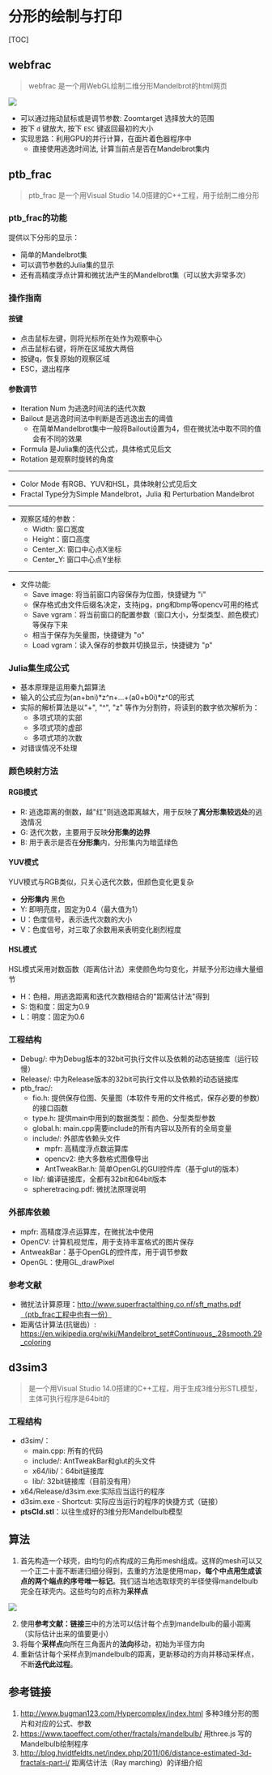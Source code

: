 ﻿# 分形的绘制与打印

[TOC]

## webfrac
> webfrac 是一个用WebGL绘制二维分形Mandelbrot的html网页

[![](./images/webgl-mandelbrot.png)](https://github.com/1f0/fractal/tree/master/webfrac/index.html)

* 可以通过拖动鼠标或是调节参数: Zoomtarget 选择放大的范围
* 按下 `d` 键放大, 按下 `ESC` 键返回最初的大小
* 实现思路：利用GPU的并行计算，在面片着色器程序中
  * 直接使用逃逸时间法, 计算当前点是否在Mandelbrot集内

## ptb_frac
> ptb_frac 是一个用Visual Studio 14.0搭建的C++工程，用于绘制二维分形

### ptb_frac的功能
提供以下分形的显示：
+ 简单的Mandelbrot集
+ 可以调节参数的Julia集的显示
+ 还有高精度浮点计算和微扰法产生的Mandelbrot集（可以放大非常多次）

### 操作指南

#### 按键
+ 点击鼠标左键，则将光标所在处作为观察中心
+ 点击鼠标右键，将所在区域放大两倍
+ 按键q，恢复原始的观察区域
+ ESC，退出程序

#### 参数调节
+ Iteration Num 为逃逸时间法的迭代次数
+ Bailout 是逃逸时间法中判断是否逃逸出去的阈值
  - 在简单Mandelbrot集中一般将Bailout设置为4，但在微扰法中取不同的值会有不同的效果
+ Formula 是Julia集的迭代公式，具体格式见后文
+ Rotation 是观察时旋转的角度

------

+ Color Mode 有RGB、YUV和HSL，具体映射公式见后文
+ Fractal Type分为Simple Mandelbrot，Julia 和 Perturbation Mandelbrot

------

+ 观察区域的参数：
  - Width: 窗口宽度
  - Height：窗口高度
  - Center_X: 窗口中心点X坐标
  - Center_Y: 窗口中心点Y坐标

------

+ 文件功能:
  - Save image: 将当前窗口内容保存为位图，快捷键为 "i"
  -  保存格式由文件后缀名决定，支持jpg，png和bmp等opencv可用的格式
  - Save vgram：将当前窗口的配置参数（窗口大小，分型类型、颜色模式）等保存下来
  -  相当于保存为矢量图，快捷键为 "o"
  - Load vgram：读入保存的参数并切换显示，快捷键为 "p"

### Julia集生成公式
+ 基本原理是运用秦九韶算法
+ 输入的公式应为(an+bni)*z^n+...+(a0+b0i)*z^0的形式
+ 实际的解析算法是以"+", "^", "z" 等作为分割符，将读到的数字依次解析为：
  - 多项式项的实部
  - 多项式项的虚部
  - 多项式项的次数
+ 对错误情况不处理

### 颜色映射方法
#### RGB模式
+ R: 逃逸距离的倒数，越"红"则逃逸距离越大，用于反映了**离分形集较远处**的逃逸情况
+ G: 迭代次数，主要用于反映**分形集的边界**
+ B: 用于表示是否在**分形集**内，分形集内为暗蓝绿色

#### YUV模式
YUV模式与RGB类似，只关心迭代次数，但颜色变化更复杂

+ **分形集内** 黑色
+ Y: 即明亮度，固定为0.4（最大值为1）
+ U：色度信号，表示迭代次数的大小
+ V：色度信号，对三取了余数用来表明变化剧烈程度

#### HSL模式
HSL模式采用对数函数（距离估计法）来使颜色均匀变化，并赋予分形边缘大量细节

+ H：色相，用逃逸距离和迭代次数相结合的"距离估计法"得到
+ S: 饱和度：固定为0.9
+ L：明度：固定为0.6

### 工程结构
+ Debug/: 中为Debug版本的32bit可执行文件以及依赖的动态链接库（运行较慢）
+ Release/: 中为Release版本的32bit可执行文件以及依赖的动态链接库
+ ptb_frac/:
  * fio.h: 提供保存位图、矢量图（本软件专用的文件格式，保存必要的参数）的接口函数
  * type.h: 提供main中用到的数据类型：颜色、分型类型参数
  * global.h: main.cpp需要include的所有内容以及所有的全局变量
  * include/: 外部库依赖头文件
    - mpfr: 高精度浮点数运算库
    - opencv2: 绝大多数格式图像导出
    - AntTweakBar.h: 简单OpenGL的GUI控件库（基于glut的版本）
  * lib/: 编译链接库，全都有32bit和64bit版本
  * spheretracing.pdf: 微扰法原理说明

### 外部库依赖
+ mpfr: 高精度浮点运算库，在微扰法中使用
+ OpenCV: 计算机视觉库，用于支持丰富格式的图片保存
+ AntweakBar：基于OpenGL的控件库，用于调节参数
+ OpenGL：使用GL_drawPixel

### 参考文献
+ 微扰法计算原理：http://www.superfractalthing.co.nf/sft_maths.pdf（ptb_frac工程中也有一份）
+ 距离估计算法(抗锯齿）: https://en.wikipedia.org/wiki/Mandelbrot_set#Continuous_.28smooth.29_coloring

## d3sim3
> 是一个用Visual Studio 14.0搭建的C++工程，用于生成3维分形STL模型，主体可执行程序是64bit的

### 工程结构
+ d3sim/：
  * main.cpp: 所有的代码
  * include/: AntTweakBar和glut的头文件
  * x64/lib/：64bit链接库
  * lib/: 32bit链接库（目前没有用）
+ x64/Release/d3sim.exe:实际应当运行的程序
+ d3sim.exe - Shortcut: 实际应当运行的程序的快捷方式（链接）
+ **ptsCld.stl**：以往生成好的3维分形Mandelbulb模型

## 算法
1.  首先构造一个球壳，由均匀的点构成的三角形mesh组成。这样的mesh可以又一个正二十面不断递归细分得到，去重的方法是使用map，**每个中点用生成该点的两个端点的序号唯一标记**。我们适当地选取球壳的半径使得mandelbulb完全在球壳内。这些均匀的点称为**采样点**

![](images/geodesic.jpg)

2. 使用**参考文献：链接三**中的方法可以估计每个点到mandelbulb的最小距离（实际估计出来的值要更小）
3. 将每个**采样点**向所在三角面片的**法向**移动，初始为半径方向
4. 重新估计每个采样点到mandelbulb的距离，更新移动的方向并移动采样点，不断**迭代此过程**。

## 参考链接
1. http://www.bugman123.com/Hypercomplex/index.html 多种3维分形的图片和对应的公式、参数
2. https://www.taoeffect.com/other/fractals/mandelbulb/ 用three.js 写的Mandelbulb绘制程序
3. http://blog.hvidtfeldts.net/index.php/2011/06/distance-estimated-3d-fractals-part-i/ 距离估计法（Ray marching）的详细介绍

